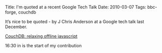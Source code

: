 Title: I'm quoted at a recent Google Tech Talk
Date: 2010-03-07
Tags: bbc-forge, couchdb

It’s nice to be quoted - by J Chris Anderson at a Google tech talk last December.

[CouchDB: relaxing offline javascript](http://www.youtube.com/watch?v=ESDBM9-U804)

16:30 in is the start of my contribution

